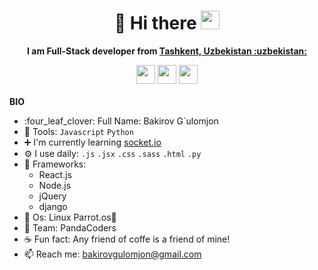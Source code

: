 <h1 align="center"> 🧔 Hi there <img src="https://raw.githubusercontent.com/MartinHeinz/MartinHeinz/master/wave.gif" width="30px">
 </h1>
 <p align="center"><strong>I am Full-Stack developer from <a href="https://www.google.com/maps/place/%D0%A2%D0%BE%D1%88%D0%BA%D0%B5%D0%BD%D1%82,+O%60zbekiston/@41.2825125,69.1392799,11z/data=!3m1!4b1!4m5!3m4!1s0x38ae8b0cc379e9c3:0xa5a9323b4aa5cb98!8m2!3d41.2994958!4d69.2400734" target="_blank">Tashkent, Uzbekistan :uzbekistan:</a> </strong></p>
<div align="center">
  <a href="https://www.instagram.com/bak1rof.f/" target="_blank"><img height="30" src="https://camo.githubusercontent.com/c9dacf0f25a1489fdbc6c0d2b41cda58b77fa210a13a886d6f99e027adfbd358/68747470733a2f2f6564656e742e6769746875622e696f2f537570657254696e7949636f6e732f696d616765732f7376672f696e7374616772616d2e737667" /></a>
   <a href="https://www.facebook.com/gulomjon.bakirov.7/" target="_blank"><img height="30" src="https://camo.githubusercontent.com/8f245234577766478eaf3ee72b0615e99bb9ef3eaa56e1c37f75692811181d5c/68747470733a2f2f6564656e742e6769746875622e696f2f537570657254696e7949636f6e732f696d616765732f7376672f66616365626f6f6b2e737667" /></a>
   <a href="https://t.me/bak1roff" target="_blank"><img height="30" src="https://camo.githubusercontent.com/f4b401dd7cd9b7840fd31acafd49e151a80e4c9600bf219934461b96dd98e013/68747470733a2f2f6564656e742e6769746875622e696f2f537570657254696e7949636f6e732f696d616765732f7376672f74656c656772616d2e737667" /></a>
</div>

<br />
<strong>BIO</strong>
<ul>
  <li> :four_leaf_clover: Full Name: Bakirov G`ulomjon</li>
  <li> 🐊 Tools: <code>Javascript</code> <code>Python</code>  </li>
  <li> ➕ I'm currently learning <a href="socket.io">socket.io</a></li>
<!--   <li> 🏢 I'm freelancer</li> -->
  <li> ⚙️ I use daily: <code>.js</code> <code>.jsx</code> <code>.css</code> <code>.sass</code> <code>.html</code> <code>.py</code> </li>
  <li> 🍂 Frameworks: 
    <ul>
      <li>React.js</li>
      <li>Node.js</li>
      <li>jQuery</li>
      <li>django</li>
    </ul> 
  </li>
  <li> 🐧 Os: Linux  Parrot.os🦜 </li>
  <li> 🐼 Team: PandaCoders </li>
  <li> ☕ Fun fact: Any friend of coffe is a friend of mine!</li>
  <li> 📫 Reach me: <a href="mailto: bakirovgulomjon@gmail.com" target="_blank"> bakirovgulomjon@gmail.com </a> </li>
</ul>
